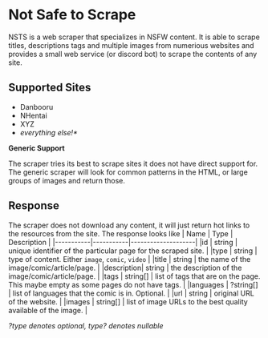 # Not Safe to Scrape
NSTS is a web scraper that specializes in NSFW content. It is able to scrape titles, descriptions tags and multiple images from numerious websites and provides a small web service (or discord bot) to scrape the contents of any site.

## Supported Sites
* Danbooru
* NHentai
* XYZ
* _everything else!*_

**Generic Support**

The scraper tries its best to scrape sites it does not have direct support for. The generic scraper will look for common patterns in the HTML, or large groups of images and return those.

## Response
The scraper does not download any content, it will just return hot links to the resources from the site. The response looks like
| Name | Type | Description |
|-----------|-----------|--------------------|
|id			| string 	| unique identifier of the particular page for the scraped site. |
|type   | string  | type of content. Either `image`, `comic`, `video`  |
|title		| string	| the name of the image/comic/article/page. |
|description| string	| the description of the image/comic/article/page. |
|tags		| string[]	| list of tags that are on the page. This maybe empty as some pages do not have tags. |
|languages	| ?string[]	| list of languages that the comic is in. Optional. |
|url		| string 	| original URL of the website. |
|images		| string[] 	| list of image URLs to the best quality available of the image. |

_?type denotes optional, type? denotes nullable_
